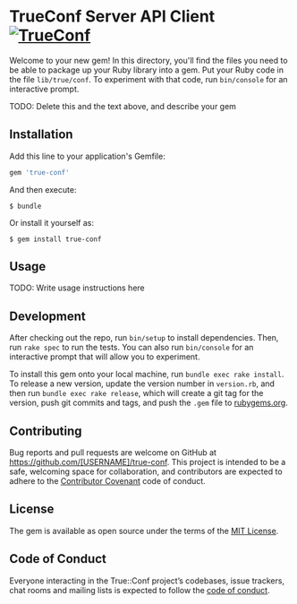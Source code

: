 # TrueConf Server API Client [![TrueConf](https://circleci.com/gh/paderinandrey/true-conf.svg?style=svg)](https://circleci.com/gh/paderinandrey/true-conf)

Welcome to your new gem! In this directory, you'll find the files you need to be able to package up your Ruby library into a gem. Put your Ruby code in the file `lib/true/conf`. To experiment with that code, run `bin/console` for an interactive prompt.

TODO: Delete this and the text above, and describe your gem

## Installation

Add this line to your application's Gemfile:

```ruby
gem 'true-conf'
```

And then execute:

    $ bundle

Or install it yourself as:

    $ gem install true-conf

## Usage

TODO: Write usage instructions here

## Development

After checking out the repo, run `bin/setup` to install dependencies. Then, run `rake spec` to run the tests. You can also run `bin/console` for an interactive prompt that will allow you to experiment.

To install this gem onto your local machine, run `bundle exec rake install`. To release a new version, update the version number in `version.rb`, and then run `bundle exec rake release`, which will create a git tag for the version, push git commits and tags, and push the `.gem` file to [rubygems.org](https://rubygems.org).

## Contributing

Bug reports and pull requests are welcome on GitHub at https://github.com/[USERNAME]/true-conf. This project is intended to be a safe, welcoming space for collaboration, and contributors are expected to adhere to the [Contributor Covenant](http://contributor-covenant.org) code of conduct.

## License

The gem is available as open source under the terms of the [MIT License](https://opensource.org/licenses/MIT).

## Code of Conduct

Everyone interacting in the True::Conf project’s codebases, issue trackers, chat rooms and mailing lists is expected to follow the [code of conduct](https://github.com/[USERNAME]/true-conf/blob/master/CODE_OF_CONDUCT.md).
